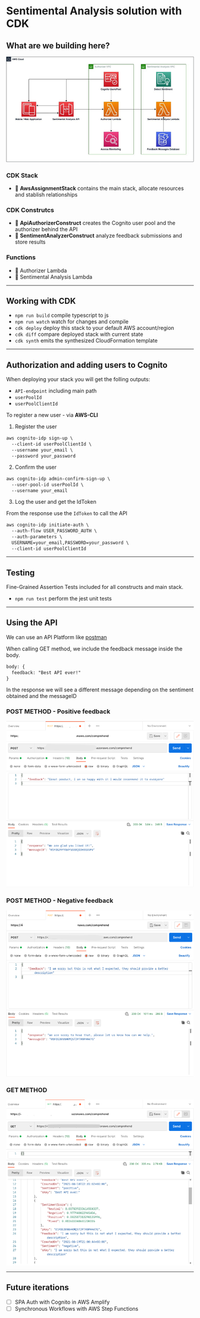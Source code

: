 # Sentimental Analysis solution with CDK

## What are we building here?

<p align="center">
  <img alt="Architecture Diagram" src="./images/architecture-diagram.jpeg" />
</p>

### CDK Stack

* 📄 **AwsAssignmentStack**    contains the main stack, allocate resources and stablish relationships

### CDK Construtcs
* 📄 **ApiAuthorizerConstruct**    creates the Cognito user pool and the authorizer behind the API
* 📄 **SentimentAnalyzerConstruct**    analyze feedback submissions and store results

### Functions
* 📄 Authorizer Lambda 
* 📄 Sentimental Analysis Lambda

***

## Working with CDK

 * `npm run build`   compile typescript to js
 * `npm run watch`   watch for changes and compile
 * `cdk deploy`      deploy this stack to your default AWS account/region
 * `cdk diff`        compare deployed stack with current state
 * `cdk synth`       emits the synthesized CloudFormation template

***

## Authorization and adding users to Cognito

When deploying your stack you will get the folling outputs:

* `API-endpoint` including main path
* `userPoolId`
* `userPoolClientId`

To register a new user - via **AWS-CLI**

1. Register the user
```
aws cognito-idp sign-up \
  --client-id userPoolClientId \
  --username your_email \
  --password your_password
```

2. Confirm the user
```
aws cognito-idp admin-confirm-sign-up \
  --user-pool-id userPoolId \
  --username your_email
```

3. Log the user and get the IdToken 

From the response use the `IdToken` to call the API
```
aws cognito-idp initiate-auth \
  --auth-flow USER_PASSWORD_AUTH \
  --auth-parameters \
  USERNAME=your_email,PASSWORD=your_password \
  --client-id userPoolClientId
```

***

## Testing

Fine-Grained Assertion Tests included for all constructs and main stack.

 * `npm run test`    perform the jest unit tests

***

## Using the API

We can use an API Platform like [postman](https://www.postman.com/)

When calling GET method, we include the feedback message inside the body.

```
body: {
  feedback: "Best API ever!"
}
```
In the response we will see a different message depending on the sentiment obtained and the messageID


### POST METHOD - Positive feedback
<p align="center">
  <img alt="Post1" src="./images/post1.png" />
</p>

### POST METHOD - Negative feedback
<p align="center">
  <img alt="Post2" src="./images/post2.png" />
</p>

### GET METHOD
<p align="center">
  <img alt="Get" src="./images/get1.png" />
</p>

***

## Future iterations
- [ ] SPA Auth with Cognito in AWS Amplify
- [ ] Synchronous Workflows with AWS Step Functions
